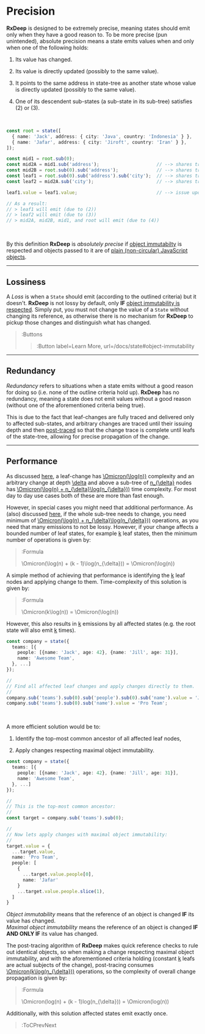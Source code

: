 # Precision

**RxDeep** is designed to be extremely precise, meaning states should emit only when they have a good reason to. To be more
precise (pun unintended), absolute precision means a state emits values when and only when one of the following holds:

1. Its value has changed.

1. Its value is directly updated (possibly to the same value).

1. It points to the same address in state-tree as another state whose value is directly updated (possibly to the same value).

1. One of its descendent sub-states (a sub-state in its sub-tree) satisfies (2) or (3).

<br>

```ts
const root = state([
  { name: 'Jack', address: { city: 'Java', country: 'Indonesia' } },
  { name: 'Jafar', address: { city: 'Jiroft', country: 'Iran' } },
]);

const mid1 = root.sub(0);
const mid2A = mid1.sub('address');                     // --> shares tree address with mid2B
const mid2B = root.sub(0).sub('address');              // --> shares tree address with mid2A
const leaf1 = root.sub(0).sub('address').sub('city');  // --> shares tree address with leaf2
const leaf2 = mid2A.sub('city');                       // --> shares tree address with leaf1

leaf1.value = leaf1.value;                             // --> issue update without value change

// As a result:
// > leaf1 will emit (due to (2))
// > leaf2 will emit (due to (3))
// > mid2A, mid2B, mid1, and root will emit (due to (4))
```

<br>

By this definition **RxDeep** is _absolutely precise_ if [object immutabilty](/docs/state#object-immutability)
is respected and objects passed to it are of [plain (non-circular) JavaScript objects](/docs/state#value-types).

---

## Lossiness

A _Loss_ is when a `State` should emit (according to the outlined criteria) but it doesn't. **RxDeep** is not lossy by default,
only **IF** [object immutability is respected](/docs/state#object-immutability). Simply put, you must not change the value of a `State`
without changing its reference, as otherwise there is no mechanism for **RxDeep** to pickup those changes and distinguish
what has changed.

> :Buttons
> > :Button label=Learn More, url=/docs/state#object-immutability

---

## Redundancy

_Redundancy_ refers to situations when a state emits without a good reason for doing so (i.e. none of the outline criteria hold up).
**RxDeep** has no redundancy, meaning a state does not emit values without a good reason (without one of the aforementioned
criteria being true).

This is due to the fact that leaf-changes are fully traced and delivered only to affected sub-states, and arbitrary
changes are traced until their issuing depth and then [post-traced](/docs/performance#change-in-arbitrary-nodes) so that
the change trace is complete until leafs of the state-tree, allowing for precise propagation of the change.

---

## Performance

As discussed [here](/docs/performance), a leaf-change has [\Omicron(\log(n))](:Formula) complexity and
an arbitrary change at depth [\delta](:Formula) and above a sub-tree of [n_{\delta}](:Formula) nodes 
has [\Omicron(\log(n) + n_{\delta}\log(n_{\delta}))](:Formula) time complexity. For most day to day use cases
both of these are more than fast enough. 

However, in special cases you might need that additional performance. As (also) discussed [here](/docs/performance),
if the whole sub-tree needs to change, you need minimum of [\Omicron(\log(n) + n_{\delta}\log(n_{\delta}))](:Formula)
operations, as you need that many emissions to not be lossy. However, if your change affects a bounded number of leaf
states, for example [k](:Formula) leaf states, then the minimum number of operations is given by:

> :Formula
>
> \Omicron(\log(n) + (k - 1)\log(n_{\delta})) =
> \Omicron(\log(n))

A simple method of achieving that performance is identifying the [k](:Formula) leaf nodes and applying change
to them. Time-complexity of this solution is given by:

> :Formula
>
> \Omicron(k\log(n)) = \Omicron(\log(n))

However, this also results in [k](:Formula) emissions by all affected states (e.g. the root state will also
emit [k](:Formula) times).

```ts
const company = state({
  teams: [{
    people: [{name: 'Jack', age: 42}, {name: 'Jill', age: 31}],
    name: 'Awesome Team',
  }, ...]
});

//
// Find all affected leaf changes and apply changes directly to them.
//
company.sub('teams').sub(0).sub('people').sub(0).sub('name').value = 'Jafar';
company.sub('teams').sub(0).sub('name').value = 'Pro Team';
```

<br>

A more efficient solution would be to:

1. Identify the top-most common ancestor of all affected leaf nodes,

1. Apply changes respecting maximal object immutability.

```ts
const company = state({
  teams: [{
    people: [{name: 'Jack', age: 42}, {name: 'Jill', age: 31}],
    name: 'Awesome Team',
  }, ...]
});

//
// This is the top-most common ancestor:
//
const target = company.sub('teams').sub(0);

//
// Now lets apply changes with maximal object immutability:
//
target.value = {
  ...target.value,
  name: 'Pro Team',
  people: [
    {
      ...target.value.people[0],
      name: 'Jafar'
    }
    ...target.value.people.slice(1),
  ]
}
```

_Object immutability_ means that the reference of an object is changed **IF** its value has changed. \
_Maximal object immutability_ means the reference of an object is changed **IF AND ONLY IF** its value has changed.

The post-tracing algorithm of **RxDeep** makes quick reference checks to rule out identical objects, so when
making a change respecting maximal object immutability, and with the aforementioned criteria holding (constant [k](:Formula) leafs
are actual subjects of the change), post-tracing consumes [\Omicron(k\log(n_{\delta}))](:Formula) operations,
so the complexity of overall change propagation is given by:

> :Formula
>
> \Omicron(log(n) + (k - 1)log(n_{\delta})) = \Omicron(log(n))

Additionally, with this solution affected states emit exactly once.

> :ToCPrevNext